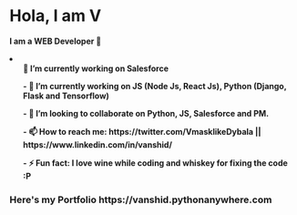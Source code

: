 <h1> Hola, I am V </h1> 

<b>  I am a WEB Developer  👋 <b>
 
 <li>
  
  <ul>
 🔭 I’m currently working on Salesforce
  </ul>
  
  <ul>
- 🌱 I’m currently working on JS (Node Js, React Js), Python (Django, Flask and Tensorflow)
  </ul>
  
  <ul>
- 👯 I’m looking to collaborate on Python, JS, Salesforce and PM.
  </ul>
  
  <ul>
- 📫 How to reach me: https://twitter.com/VmasklikeDybala || https://www.linkedin.com/in/vanshid/
  </ul>
  
  
  <ul>
- ⚡ Fun fact: I love wine while coding and whiskey for fixing the code :P 
  </ul>
  
  <h3>
  <p> 
 Here's my Portfolio https://vanshid.pythonanywhere.com
  </p>
  </h3>
  
 </li>
